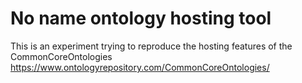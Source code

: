 # No name ontology hosting tool

This is an experiment trying to reproduce the hosting features of the CommonCoreOntologies https://www.ontologyrepository.com/CommonCoreOntologies/
